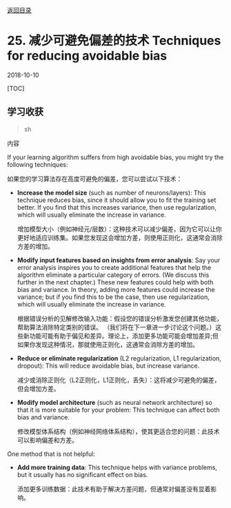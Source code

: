 [返回目录](../MLY_index.html)

# 25. 减少可避免偏差的技术 Techniques for reducing avoidable bias

2018-10-10

[TOC]

## 学习收获

> sh

内容

 

If your learning algorithm suffers from high avoidable bias, you might try the following techniques: 

如果您的学习算法存在高度可避免的偏差，您可以尝试以下技术：

- **Increase the model size** (such as number of neurons/layers): This technique reduces bias, since it should allow you to fit the training set better. If you find that this increases variance, then use regularization, which will usually eliminate the increase in variance. 

  增加模型大小（例如神经元/层数）：这种技术可以减少偏差，因为它可以让你更好地适应训练集。如果您发现这会增加方差，则使用正则化，这通常会消除方差的增加。

- **Modify input features based on insights from error analysis**: Say your error analysis inspires you to create additional features that help the algorithm eliminate a particular category of errors. (We discuss this further in the next chapter.) These new features could help with both bias and variance. In theory, adding more features could increase the variance; but if you find this to be the case, then use regularization, which will usually eliminate the increase in variance. 

  根据错误分析的见解修改输入功能：假设您的错误分析激发您创建其他功能，帮助算法消除特定类别的错误。 （我们将在下一章进一步讨论这个问题。）这些新功能可能有助于偏见和差异。理论上，添加更多功能可能会增加差异;但如果你发现这种情况，那就使用正则化，这通常会消除方差的增加。

- **Reduce or eliminate regularization** (L2 regularization, L1 regularization, dropout): This will reduce avoidable bias, but increase variance. 

  减少或消除正则化（L2正则化，L1正则化，丢失）：这将减少可避免的偏差，但会增加方差。

- **Modify model architecture** (such as neural network architecture) so that it is more suitable for your problem: This technique can affect both bias and variance. 

  修改模型体系结构（例如神经网络体系结构），使其更适合您的问题：此技术可以影响偏差和方差。

One method that is not helpful: 

- **Add more training data**: This technique helps with variance problems, but it usually has no significant effect on bias. 

  添加更多训练数据：此技术有助于解决方差问题，但通常对偏差没有显着影响。


